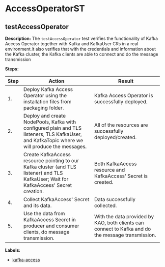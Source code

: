 # AccessOperatorST

## testAccessOperator

**Description:** The `testAccessOperator` test verifies the functionality of Kafka Access Operator together with Kafka and KafkaUser CRs in a real environment.It also verifies that with the credentials and information about the Kafka cluster, the Kafka clients are able to connect and do the message transmission

**Steps:**

| Step | Action | Result |
| - | - | - |
| 1. | Deploy Kafka Access Operator using the installation files from packaging folder. | Kafka Access Operator is successfully deployed. |
| 2. | Deploy and create NodePools, Kafka with configured plain and TLS listeners, TLS KafkaUser, and KafkaTopic where we will produce the messages. | All of the resources are successfully deployed/created. |
| 3. | Create KafkaAccess resource pointing to our Kafka cluster (and TLS listener) and TLS KafkaUser; Wait for KafkaAccess' Secret creation. | Both KafkaAccess resource and KafkaAccess' Secret is created. |
| 4. | Collect KafkaAccess' Secret and its data. | Data successfully collected. |
| 5. | Use the data from KafkaAccess Secret in producer and consumer clients, do message transmission. | With the data provided by KAO, both clients can connect to Kafka and do the message transmission. |

**Labels:**

* [kafka-access](labels/kafka-access.md)

